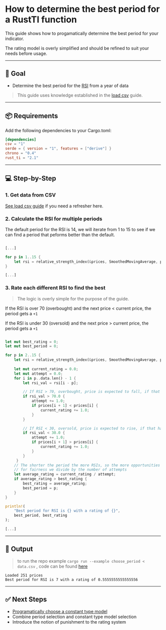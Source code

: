 # How to determine the best period for a RustTI function

This guide shows how to progamatically determine the best period for your indicator.

The rating model is overly simplified and should be refined to suit your needs before usage.

---

## 🎯 Goal

- Determine the best period for the [RSI](https://docs.rs/rust_ti/latest/rust_ti/momentum_indicators/bulk/fn.relative_strength_index.html) from a year of data

> This guide uses knowledge established in the [load csv](./load_csv.md) guide.

---

## 📦 Requirements

Add the following dependencies to your Cargo.toml:

```toml
[dependencies]
csv = "1"
serde = { version = "1", features = ["derive"] }
chrono = "0.4"
rust_ti = "2.1"
```

---

## 💻 Step-by-Step

### 1. Get data from CSV

[See load csv guide](./load_csv.md) if you need a refresher here.

### 2. Calculate the RSI for multiple periods

The default period for the RSI is 14, we will iterate from 1 to 15 to see if we can find a period that
peforms better than the default.

```rust

[...]

for p in 1..15 {
    let rsi = relative_strength_index(&prices, SmoothedMovingAverage, p);
}

[...]

```

### 3. Rate each different RSI to find the best

> The logic is overly simple for the purpose of the guide.

If the RSI is over 70 (overbought) and the next price < current price, the period gets a `+1`

If the RSI is under 30 (oversold) and the next price > current price, the period gets a `+1`


```rust

let mut best_rating = 0;
let mut best_period = 0;

for p in 2..15 {
    let rsi = relative_strength_index(&prices, SmoothedMovingAverage, p);
   
    let mut current_rating = 0.0;
    let mut attempt = 0.0;
    for i in p..data.len() - 1 { 
        let rsi_val = rsi[i - p]; 

        // If RSI > 70, overbought, price is expected to fall, if that happens +1 reward
        if rsi_val > 70.0 {
            attempt += 1.0;
            if prices[i + 1] < prices[i] {
                current_rating += 1.0;
            }
        }

        // If RSI < 30, oversold, price is expected to rise, if that happens +1 reward
        if rsi_val < 30.0 {
            attempt += 1.0;
            if prices[i + 1] > prices[i] {
                current_rating += 1.0;
            }
        }
     }
    // The shorter the period the more RSIs, so the more opportunities to be right,
    // for fairness we divide by the number of attempts
    let average_rating = current_rating / attempt;
    if average_rating > best_rating {
        best_rating = average_rating;
        best_period = p;
    }
}

println!(
    "Best period for RSI is {} with a rating of {}",
    best_period, best_rating
);

[...]

```

---

## 🧪 Output

> to run the repo example `cargo run --example choose_period < data.csv` , code can be found [here](./examples/choose_period.rs)

```shell
Loaded 251 prices
Best period for RSI is 7 with a rating of 0.5555555555555556
```

---

## ✅ Next Steps

- [Programatically choose a constant type model](./choose_constant_type_model.md) 
- Combine period selection and constant type model selection
- Introduce the notion of punishment to the rating system
